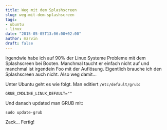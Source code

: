 ```yaml
---
title: Weg mit dem Splashscreen
slug: weg-mit-dem-splashscreen
tags:
- ubuntu
- linux
date: "2015-05-05T13:06:00+02:00"
author: marvin
draft: false
---
```


Irgendwie habe ich auf 90% der Linux Systeme Probleme mit dem Splashscreen bei Booten. Manchmal taucht er einfach nicht auf und manchmal ist irgendein Foo mit der Auflösung. Eigentlich brauche ich den Splashscreen auch nicht. Also weg damit...

Unter Ubuntu geht es wie folgt. Man editiert `/etc/default/grub`:

    GRUB_CMDLINE_LINUX_DEFAULT=""

Und danach updated man GRUB mit:

    sudo update-grub

Zack... Fertig!